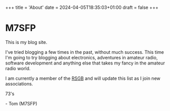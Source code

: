 +++
title = 'About'
date = 2024-04-05T18:35:03+01:00
draft = false
+++

# M7SFP
This is my blog site.

I've tried blogging a few times in the past, without much success.
This time I'm going to try blogging about electronics, adventures in amateur
radio, software development and anything else that takes my fancy in the
amateur radio world.

I am currently a member of the [RSGB](https://rsgb.org) and will update this
list as I join new associations.

73's

 \- Tom (M7SFP)
